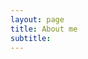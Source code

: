 ```yaml
---
layout: page
title: About me
subtitle: 
---
```


<!--Hi there! My name is Aria Koehler, Data Scientist, writer, and anti-definitionalist. In some ways, making this website is an attempt to reject my own definition -->